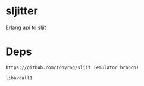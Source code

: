 # sljitter
Erlang api to sljit

# Deps

    https://github.com/tonyrog/sljit (emulator branch)
  
    libavcall1
